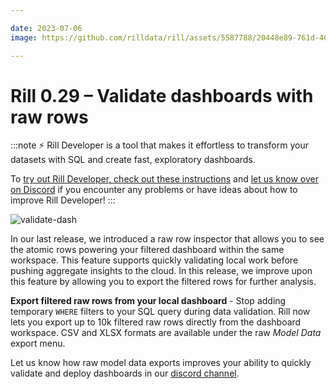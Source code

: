 ```yaml
---

date: 2023-07-06
image: https://github.com/rilldata/rill/assets/5587788/20448e89-761d-408b-8fd6-94b3f07a8437

---
```


# Rill 0.29 – Validate dashboards with raw rows

:::note
⚡ Rill Developer is a tool that makes it effortless to transform your datasets with SQL and create fast, exploratory dashboards.

To [try out Rill Developer, check out these instructions](../../install) and [let us know over on Discord](https://bit.ly/3bbcSl9) if you encounter any problems or have ideas about how to improve Rill Developer!
:::

![validate-dash](https://github.com/rilldata/rill/assets/5587788/70f003ed-a0e1-424f-8f68-3cba2fea8b75 "843678858")

In our last release, we introduced a raw row inspector that allows you to see the atomic rows powering your filtered dashboard within the same workspace. This feature supports quickly validating local work before pushing aggregate insights to the cloud. In this release, we improve upon this feature by allowing you to export the filtered rows for further analysis.

**Export filtered raw rows from your local dashboard** -  Stop adding temporary `WHERE` filters to your SQL query during data validation. Rill now lets you export up to 10k filtered raw rows directly from the dashboard workspace. CSV and XLSX formats are available under the raw _Model Data_ export menu. 

Let us know how raw model data exports improves your ability to quickly validate and deploy dashboards in our [discord channel](https://bit.ly/3bbcSl9).